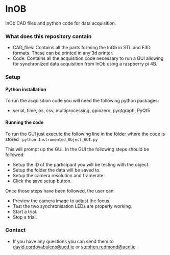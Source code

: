 # InOB #

InOb CAD files and python code for data acquisition.

### What does this repository contain ###

* CAD_files: Contains all the parts forming the InOb in STL and F3D formats. These can be printed in any 3d printer.
* Code: Contains all the acquisition code necessary to run a GUI allowing for synchronized data acquisition from InOb using a raspberry pi 4B.

### Setup ###

#### Python installation ####
To run the acquisition code you will need the following python packages:
* serial, time, os, csv, multiprocessing, gpiozero, pyqtgraph, PyQt5

#### Running the code ####

To run the GUI just execute the following line in the folder where the code is stored
<code> python Instrumented_Object_GUI.py </code>

This will prompt up the GUI. In the GUI the following steps should be followed:
* Setup the ID of the participant you will be testing with the object.
* Setup the folder the data will be saved to.
* Setup the camera resolution and framerate.
* Click the save setup button. 

Once those steps have been followed, the user can:
* Preview the camera image to adjust the focus.
* Test the two synchronisation LEDs are properly working.
* Start a trial.
* Stop a trial.

### Contact ###

* If you have any questions you can send them to david.cordovabulens@ucd.ie or stephen.redmond@ucd.ie